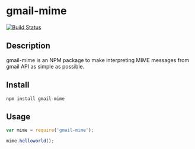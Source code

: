 # gmail-mime
[![Build Status](https://travis-ci.org/sjlee235/gmail-mime.svg?branch=master)](https://travis-ci.org/sjlee235/gmail-mime)

## Description
gmail-mime is an NPM package to make interpreting MIME messages from gmail API as simple as possible.

## Install
```
npm install gmail-mime
```

## Usage
```javascript
var mime = require('gmail-mime');

mime.helloworld();
```
